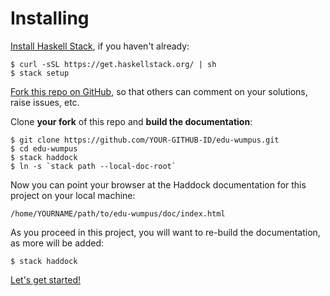 # Installing

[Install Haskell Stack](https://docs.haskellstack.org/en/stable/README/), if you haven't already:

    $ curl -sSL https://get.haskellstack.org/ | sh
    $ stack setup

[Fork this repo on GitHub](https://help.github.com/articles/fork-a-repo/), so
that others can comment on your solutions, raise issues, etc.

Clone **your fork** of this repo and **build the documentation**:

    $ git clone https://github.com/YOUR-GITHUB-ID/edu-wumpus.git
    $ cd edu-wumpus
    $ stack haddock
    $ ln -s `stack path --local-doc-root`

Now you can point your browser at the Haddock documentation for this project on your local machine:

    /home/YOURNAME/path/to/edu-wumpus/doc/index.html

As you proceed in this project, you will want to re-build the documentation, as more will be added:

    $ stack haddock

[Let's get started!](md/Wumpus.md)
